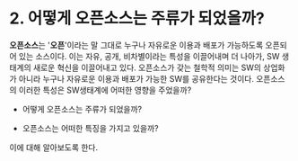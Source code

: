 # 2. 어떻게 오픈소스는 주류가 되었을까?


**오픈소스**는 '**오픈**'이라는 말 그대로 누구나 자유로운 이용과 배포가 가능하도록 오픈되어 있는 소스이다. 이는 자유, 공개, 비차별이라는 특성을 이끌어내며 더 나아가, SW 생태계의 새로운 혁신을 이끌어내고 있다. 오픈소스가 갖는 철학적 의미는 SW의 상업화가 아니라 누구나 자유로운 이용과 배포가 가능한 SW를 공유한다는 것이다. 오픈소스의 이러한 특성은 SW생태계에 어떠한 영향을 주었을까?

- 어떻게 오픈소스는 주류가 되었을까?

- 오픈소스는 어떠한 특징을 가지고 있을까?

이에 대해 알아보도록 한다.

